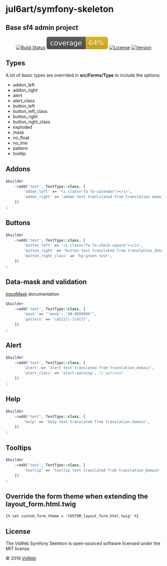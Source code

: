 jul6art/symfony-skeleton
========================
Base sf4 admin project
----------------------

<p align="center">
    <a href="https://jenkins.vsweb.be/job/Symfony%20skeleton/" target="_blank"><img src="https://jenkins.vsweb.be/buildStatus/icon?job=Symfony+skeleton" alt="Build Status"></a>
    <a href="https://github.com/jul6art/symfony-skeleton/blob/master/data/report/coverage.svg" target="_blank"><img src="https://github.com/jul6art/symfony-skeleton/blob/master/data/report/coverage.svg" alt="Build Status"></a>
    <a href="https://opensource.org/licenses/MIT" target="_blank"><img src="https://img.shields.io/badge/License-MIT-yellow.svg" alt="License"></a>
    <a href="https://github.com/jul6art/symfony-skeleton" target="_blank"><img src="https://img.shields.io/static/v1?label=stable&message=v1+coming+soon&color=orange" alt="Version"></a>
</p>

Types
-----

A lot of basic types are overrided in **src/Forms/Type** to include the options:
    
* addon_left
* addon_right
* alert
* alert_class
* button_left
* button_left_class
* button_right
* button_right_class
* exploded
* mask
* no_float
* no_line
* pattern
* tooltip
    
Addons
------

```php
$builder
    ->add('test', TextType::class, [
        'addon_left' => '<i class="fa fa-calendar"></i>',
        'addon_right' => 'addon text tranlslated from translation domain',
    ])
;
```
    
Buttons
-------

```php
$builder
    ->add('test', TextType::class, [
        'button_left' => '<i class="fa fa-check-square"></i>',
        'button_right' => 'button text translated from translation_domain',
        'button_right_class' => 'bg-green test',
    ])
;
```
    
Data-mask and validation
------------------------

[InputMask](https://github.com/RobinHerbots/Inputmask) documentation

```php
$builder
    ->add('test', TextType::class, [
        'mask' => "'mask': '99-9999999'",
        'pattern' => '\d{2}[\-]\d{7}',
    ])
;
```
    
Alert
-----

```php
$builder
    ->add('test', TextType::class, [
        'alert' => 'alert text translated from translation_domain',
        'alert_class' => 'alert-warning', // optional
    ])
;
```
    
Help
----

```php
$builder
    ->add('test', TextType::class, [
        'help' => 'help text translated from translation_domain',
    ])
;
```
    
Tooltips
--------

```php
$builder
    ->add('test', TextType::class, [
        'tooltip' => 'tooltip text translated from translation_domain',
    ])
;
```

Override the form theme when extending the **layout_form.html.twig**
--------------------------------------------------------------------

```twig
{% set custom_form_theme = 'CUSTOM_layout_form.html.twig' %}
```

License
-------

The VsWeb Symfony Skeleton is open-sourced software licensed under the MIT license.

&copy; 2019 [VsWeb](https://vsweb.be)